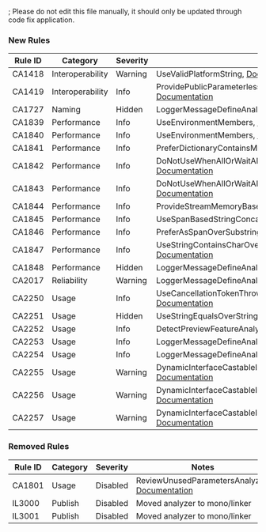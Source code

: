; Please do not edit this file manually, it should only be updated through code fix application.

### New Rules

Rule ID | Category | Severity | Notes
--------|----------|----------|-------
CA1418 | Interoperability | Warning | UseValidPlatformString, [Documentation](https://docs.microsoft.com/dotnet/fundamentals/code-analysis/quality-rules/ca1418)
CA1419 | Interoperability | Info | ProvidePublicParameterlessSafeHandleConstructor, [Documentation](https://docs.microsoft.com/dotnet/fundamentals/code-analysis/quality-rules/ca1419)
CA1727 | Naming | Hidden | LoggerMessageDefineAnalyzer, [Documentation](https://docs.microsoft.com/dotnet/fundamentals/code-analysis/quality-rules/ca1727)
CA1839 | Performance | Info | UseEnvironmentMembers, [Documentation](https://docs.microsoft.com/dotnet/fundamentals/code-analysis/quality-rules/ca1839)
CA1840 | Performance | Info | UseEnvironmentMembers, [Documentation](https://docs.microsoft.com/dotnet/fundamentals/code-analysis/quality-rules/ca1840)
CA1841 | Performance | Info | PreferDictionaryContainsMethods, [Documentation](https://docs.microsoft.com/dotnet/fundamentals/code-analysis/quality-rules/ca1841)
CA1842 | Performance | Info | DoNotUseWhenAllOrWaitAllWithSingleArgument, [Documentation](https://docs.microsoft.com/dotnet/fundamentals/code-analysis/quality-rules/ca1842)
CA1843 | Performance | Info | DoNotUseWhenAllOrWaitAllWithSingleArgument, [Documentation](https://docs.microsoft.com/dotnet/fundamentals/code-analysis/quality-rules/ca1843)
CA1844 | Performance | Info | ProvideStreamMemoryBasedAsyncOverrides, [Documentation](https://docs.microsoft.com/dotnet/fundamentals/code-analysis/quality-rules/ca1844)
CA1845 | Performance | Info | UseSpanBasedStringConcat, [Documentation](https://docs.microsoft.com/dotnet/fundamentals/code-analysis/quality-rules/ca1845)
CA1846 | Performance | Info | PreferAsSpanOverSubstring, [Documentation](https://docs.microsoft.com/dotnet/fundamentals/code-analysis/quality-rules/ca1846)
CA1847 | Performance | Info | UseStringContainsCharOverloadWithSingleCharactersAnalyzer, [Documentation](https://docs.microsoft.com/dotnet/fundamentals/code-analysis/quality-rules/ca1847)
CA1848 | Performance | Hidden | LoggerMessageDefineAnalyzer, [Documentation](https://docs.microsoft.com/dotnet/fundamentals/code-analysis/quality-rules/ca1848)
CA2017 | Reliability | Warning | LoggerMessageDefineAnalyzer, [Documentation](https://docs.microsoft.com/dotnet/fundamentals/code-analysis/quality-rules/ca2017)
CA2250 | Usage | Info | UseCancellationTokenThrowIfCancellationRequested, [Documentation](https://docs.microsoft.com/dotnet/fundamentals/code-analysis/quality-rules/ca2250)
CA2251 | Usage | Hidden | UseStringEqualsOverStringCompare, [Documentation](https://docs.microsoft.com/dotnet/fundamentals/code-analysis/quality-rules/ca2251)
CA2252 | Usage | Info | DetectPreviewFeatureAnalyzer, [Documentation](https://docs.microsoft.com/dotnet/fundamentals/code-analysis/quality-rules/ca2252)
CA2253 | Usage | Info | LoggerMessageDefineAnalyzer, [Documentation](https://docs.microsoft.com/dotnet/fundamentals/code-analysis/quality-rules/ca2253)
CA2254 | Usage | Info | LoggerMessageDefineAnalyzer, [Documentation](https://docs.microsoft.com/dotnet/fundamentals/code-analysis/quality-rules/ca2254)
CA2255 | Usage | Warning | DynamicInterfaceCastableImplementationAnalyzer, [Documentation](https://docs.microsoft.com/dotnet/fundamentals/code-analysis/quality-rules/ca2255)
CA2256 | Usage | Warning | DynamicInterfaceCastableImplementationAnalyzer, [Documentation](https://docs.microsoft.com/dotnet/fundamentals/code-analysis/quality-rules/ca2253)
CA2257 | Usage | Warning | DynamicInterfaceCastableImplementationAnalyzer, [Documentation](https://docs.microsoft.com/dotnet/fundamentals/code-analysis/quality-rules/ca2254)

### Removed Rules

Rule ID | Category | Severity | Notes
--------|----------|----------|-------
CA1801 | Usage | Disabled | ReviewUnusedParametersAnalyzer, [Documentation](https://docs.microsoft.com/visualstudio/code-quality/ca1801)
IL3000 | Publish | Disabled | Moved analyzer to mono/linker
IL3001 | Publish | Disabled | Moved analyzer to mono/linker
